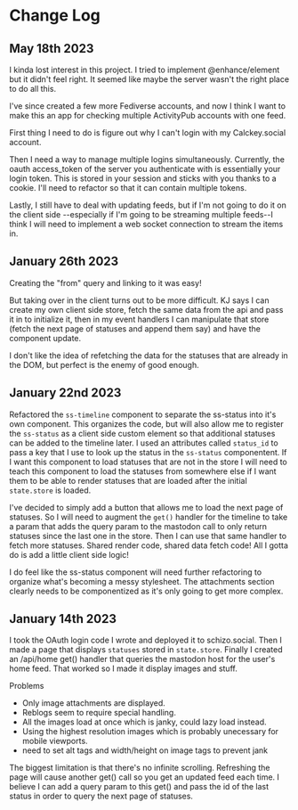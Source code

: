 # Change Log

## May 18th 2023

I kinda lost interest in this project. I tried to implement @enhance/element but it didn't feel right. It seemed like maybe the server wasn't the right place to do all this.

I've since created a few more Fediverse accounts, and now I think I want to make this an app for checking multiple ActivityPub accounts with one feed.

First thing I need to do is figure out why I can't login with my Calckey.social account.

Then I need a way to manage multiple logins simultaneously. Currently, the oauth access_token of the server you authenticate with is essentially your login token. This is stored in your session and sticks with you thanks to a cookie. I'll need to refactor so that it can contain multiple tokens.

Lastly, I still have to deal with updating feeds, but if I'm not going to do it on the client side --especially if I'm going to be streaming multiple feeds--I think I will need to implement a web socket connection to stream the items in.

## January 26th 2023

Creating the "from" query and linking to it was easy!

But taking over in the client turns out to be more difficult. KJ says I can create my own client side store, fetch the same data from the api and pass it in to initialize it, then in my event handlers I can manipulate that store (fetch the next page of statuses and append them say) and have the component update.

I don't like the idea of refetching the data for the statuses that are already in the DOM, but perfect is the enemy of good enough.

## January 22nd 2023

Refactored the `ss-timeline` component to separate the ss-status into it's own component. This organizes the code, but will also allow me to register the `ss-status` as a client side custom element so that additional statuses can be added to the timeline later. I used an attributes called `status_id` to pass a key that I use to look up the status in the `ss-status` componentent. If I want this component to load statuses that are not in the store I will need to teach this component to load the statuses from somewhere else if I want them to be able to render statuses that are loaded after the initial `state.store` is loaded.

I've decided to simply add a button that allows me to load the next page of statuses. So I will need to augment the `get()` handler for the timeline to take a param that adds the query param to the mastodon call to only return statuses since the last one in the store. Then I can use that same handler to fetch more statuses. Shared render code, shared data fetch code! All I gotta do is add a little client side logic!

I do feel like the ss-status component will need further refactoring to organize what's becoming a messy stylesheet. The attachments section clearly needs to be componentized as it's only going to get more complex.

## January 14th 2023

I took the OAuth login code I wrote and deployed it to schizo.social. Then I made a page that displays `statuses` stored in `state.store`. Finally I created an /api/home get() handler that queries the mastodon host for the user's home feed. That worked so I made it display images and stuff.

Problems
- Only image attachments are displayed.
- Reblogs seem to require special handling.
- All the images load at once which is janky, could lazy load instead.
- Using the highest resolution images which is probably unecessary for mobile viewports.
- need to set alt tags and width/height on image tags to prevent jank

The biggest limitation is that there's no infinite scrolling. Refreshing the page will cause another get() call so you get an updated feed each time. I believe I can add a query param to this get() and pass the id of the last status in order to query the next page of statuses.

